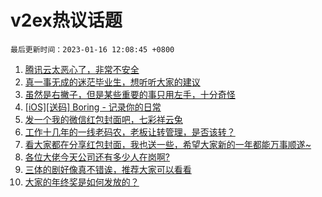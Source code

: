 # v2ex热议话题

`最后更新时间：2023-01-16 12:08:45 +0800`

1. [腾讯云太恶心了，非常不安全](https://www.v2ex.com/t/909154)
1. [真一事无成的迷茫毕业生，想听听大家的建议](https://www.v2ex.com/t/909070)
1. [虽然是右撇子，但是某些重要的事只用左手，十分奇怪](https://www.v2ex.com/t/909095)
1. [[iOS][送码] Boring - 记录你的日常](https://www.v2ex.com/t/909093)
1. [发一个我的微信红包封面吧，七彩祥云兔](https://www.v2ex.com/t/909156)
1. [工作十几年的一线老码农，老板让转管理，是否该转？](https://www.v2ex.com/t/909120)
1. [看大家都在分享红包封面，我也送一些，希望大家新的一年都能万事顺遂~](https://www.v2ex.com/t/909101)
1. [各位大佬今天公司还有多少人在岗啊?](https://www.v2ex.com/t/909171)
1. [三体的剧好像真不错诶，推荐大家可以看看](https://www.v2ex.com/t/909155)
1. [大家的年终奖是如何发放的？](https://www.v2ex.com/t/909201)

